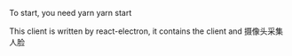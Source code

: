 To start, you need
yarn
yarn start

This client is written by react-electron, it contains the client and 摄像头采集人脸
